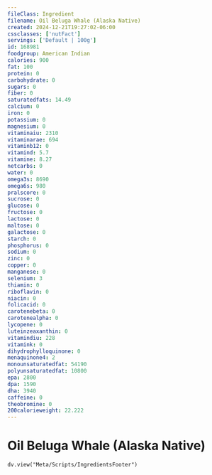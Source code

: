 ```yaml
---
fileClass: Ingredient
filename: Oil Beluga Whale (Alaska Native)
created: 2024-12-21T19:27:02-06:00
cssclasses: ['nutFact']
servings: ['Default | 100g']
id: 168981
foodgroup: American Indian
calories: 900
fat: 100
protein: 0
carbohydrate: 0
sugars: 0
fiber: 0
saturatedfats: 14.49
calcium: 0
iron: 0
potassium: 0
magnesium: 0
vitaminaiu: 2310
vitaminarae: 694
vitaminb12: 0
vitamind: 5.7
vitamine: 8.27
netcarbs: 0
water: 0
omega3s: 8690
omega6s: 980
pralscore: 0
sucrose: 0
glucose: 0
fructose: 0
lactose: 0
maltose: 0
galactose: 0
starch: 0
phosphorus: 0
sodium: 0
zinc: 0
copper: 0
manganese: 0
selenium: 3
thiamin: 0
riboflavin: 0
niacin: 0
folicacid: 0
carotenebeta: 0
carotenealpha: 0
lycopene: 0
luteinzeaxanthin: 0
vitamindiu: 228
vitamink: 0
dihydrophylloquinone: 0
menaquinone4: 2
monounsaturatedfat: 54190
polyunsaturatedfat: 10800
epa: 2800
dpa: 1590
dha: 3940
caffeine: 0
theobromine: 0
200calorieweight: 22.222
---
```


# Oil Beluga Whale (Alaska Native)

```dataviewjs
dv.view("Meta/Scripts/IngredientsFooter")
```